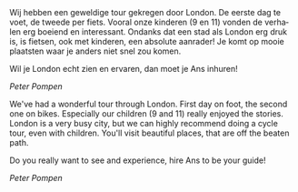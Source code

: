 <div lang="nl">
Wij hebben een geweldige tour gekregen door London. De eerste dag te voet,
de tweede per fiets. Vooral onze kinderen (9 en 11) vonden de verhalen
erg boeiend en interessant. Ondanks dat een stad als London erg druk is, is
fietsen, ook met kinderen, een absolute aanrader! Je komt op mooie
plaatsten waar je anders niet snel zou komen.

Wil je London echt zien en ervaren, dan moet je Ans inhuren!

*Peter Pompen*
</div>

<div lang="en">
We've had a wonderful tour through London. First day on foot, the second one on
bikes. Especially our children (9 and 11) really enjoyed the stories. London is
a very busy city, but we can highly recommend doing a cycle tour, even with
children. You'll visit beautiful places, that are off the beaten path.

Do you really want to see and experience, hire Ans to be your guide!

*Peter Pompen*
</div>


